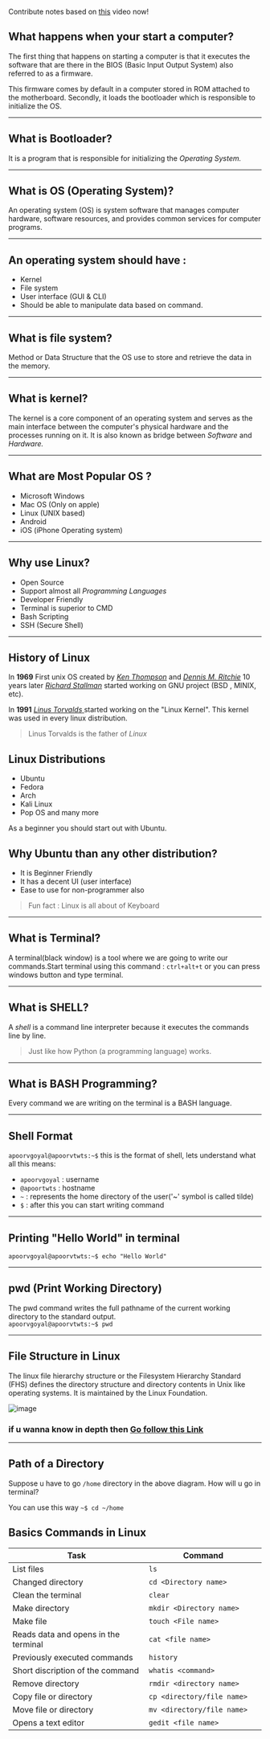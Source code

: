 Contribute notes based on [this](https://www.youtube.com/watch?v=Juo_0lpBMPY) video now!

## **What happens when your start a computer?**

The first thing that happens on starting a computer is that it executes the software that are there in the BIOS (Basic Input Output System) also referred to as a firmware.

This firmware comes by default in a computer stored in ROM attached to the motherboard. Secondly, it loads the bootloader which is responsible to initialize the OS.
___

## **What is Bootloader?**

It is a program that is responsible for initializing the *Operating System.*

___

 ## **What is OS (Operating System)?**
 
 An operating system (OS) is system software that manages computer hardware, software resources, and provides common services for computer programs. 
 
 ___
## **An operating system should have :**
 - Kernel
 - File system
 - User interface (GUI & CLI)
 - Should be able to manipulate data based on command.
 ___
 
## **What is file system?**

Method or Data Structure that the OS use to store and retrieve the data in the memory.

___

## **What is kernel?**
The kernel is a core component of an operating system and serves as the main interface between the computer's physical hardware and the processes running on it. 
It is also known as bridge between *Software* and *Hardware.*
___

## **What are Most Popular OS ?**
- Microsoft Windows
- Mac OS (Only on apple)
- Linux (UNIX based)
- Android 
- iOS (iPhone Operating system)
___

## **Why use Linux?**
 - Open Source 
 - Support almost all *Programming Languages*
 - Developer Friendly
 - Terminal is superior to CMD
 - Bash Scripting 
 - SSH (Secure Shell)
 ___

  ## **History of Linux**
 
  In **1969** First unix OS created by <u>*Ken Thompson*</u> and <u>*Dennis M. Ritchie*</u>
  10 years later <u>*Richard Stallman*</u> started working on GNU project (BSD , MINIX, etc).

  In **1991** <u>*Linus Torvalds* </u>started working on the "Linux Kernel". This kernel was used in every linux distribution.

>Linus Torvalds is the father of *Linux*  


## **Linux Distributions** 
 - Ubuntu
 - Fedora
 - Arch
 - Kali Linux
 - Pop OS and many more

As a beginner you should start out with Ubuntu.

## **Why Ubuntu than any other distribution?**
- It is Beginner Friendly
- It has a decent UI (user interface)
- Ease to use for non-programmer also

>Fun fact : Linux is all about of Keyboard
___

## **What is Terminal?**

A terminal(black window) is a tool where we are going to write our commands.Start terminal using this command : `ctrl+alt+t` or you can press windows button and type terminal.
___
 
 ## **What is SHELL?**
 A *shell* is a command line interpreter because it executes the commands line by line. 
 
 >Just like how Python (a programming language) works.
 ___
 
 ## **What is BASH Programming?**
 
 Every command we are writing on the terminal is a BASH language.
 ___
 
 ## **Shell Format**
 `apoorvgoyal@apoorvtwts:~$`
  this is the format of shell, lets understand what all this means:
  
  - `apoorvgoyal` : username 
  - `@apoortwts` : hostname
  - `~` : represents the home directory of the user('~' symbol is called tilde)
  - `$` : after this you can start writing command
  ___
  
## **Printing "Hello World" in terminal**
 `apoorvgoyal@apoorvtwts:~$ echo "Hello World" `
 ___
  
## **pwd (Print Working Directory)**
 The pwd command writes the full pathname of the current working directory to the standard output.<br>
  `apoorvgoyal@apoorvtwts:~$ pwd`
  ___

 ## **File Structure in Linux**
 The linux file hierarchy structure or the Filesystem Hierarchy Standard (FHS) defines the directory structure and directory contents in Unix like operating systems. It is maintained by the Linux Foundation.
 
 ![image](https://www.linuxtrainingacademy.com/wp-content/uploads/2014/03/linux-folders.jpg)
 ### if u wanna know in depth then [Go follow this Link](https://www.geeksforgeeks.org/linux-file-hierarchy-structure/)

 ___
   
   
## **Path of a Directory**
Suppose u have to go `/home` directory in the above diagram. How will u go in terminal?

You can use this way `~$ cd ~/home`

## Basics Commands in Linux
|                Task                          |          Command                 |
|----------------------------------------------|----------------------------------|
|List files                                    |`ls`                              |
|Changed directory                             |`cd <Directory name> `            |
|Clean the terminal                            |`clear`                           |
|Make directory                                |`mkdir <Directory name>`          |
|Make file                                     |`touch <File name>`               |
|Reads data and opens in the terminal          |`cat <file name>`                 |
|Previously executed commands                  |`history`                         |
|Short discription of the command              |`whatis <command>`                |
|Remove directory                              |`rmdir <directory name>`          |
|Copy file or directory                        |`cp <directory/file name>`        |
|Move file or directory                        |`mv <directory/file name>    `    |
|Opens a text editor                           |`gedit <file name>`               |
